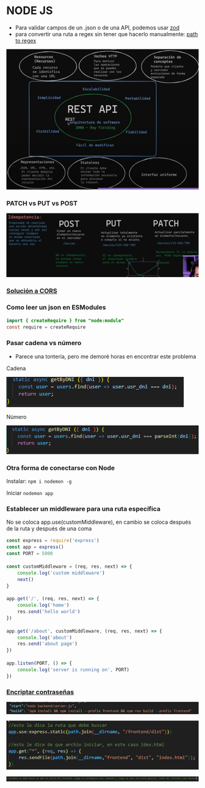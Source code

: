 # NODE JS

- Para validar campos de un .json o de una API, podemos usar [zod](https://benoitpetit.dev/my-blog/1334338)
- para convertir una ruta a regex sin tener que hacerlo manualmente: [path to regex](https://github.com/pillarjs/path-to-regexp)

![Untitled](README_img/Untitled.png)

### PATCH vs PUT vs POST

![Untitled](README_img/Untitled%201.png)

### [Solución a CORS](https://youtu.be/-9d3KhCqOtU?si=KbtjmGtuG5nzFCoy&t=4422)

### Como leer un json en ESModules

```java
import { createRequire } from "node:module"
const require = createRequire 
```

### Pasar cadena vs número

- Parece una tontería, pero me demoré horas en encontrar este problema

Cadena

![Untitled](README_img/Untitled%202.png)

Número

![Untitled](README_img/Untitled%203.png)

### Otra forma de conectarse con Node

Instalar: `npm i nodemon -g`

Iniciar `nodemon app`

### Establecer un middleware para una ruta específica

No se coloca app.use(customMiddleware), en cambio se coloca después de la ruta y después de una coma

```jsx
const express = require('express')
const app = express()
const PORT = 5000

const customMiddleware = (req, res, next) => {
    console.log('custom middleware')
    next()
}

app.get('/', (req, res, next) => {
    console.log('home')
    res.send('hello world')
})

app.get('/about', customMiddleware, (req, res, next) => {
    console.log('about')
    res.send('about page')
})

app.listen(PORT, () => {
    console.log('server is running on', PORT)
})
```

### [Encriptar contraseñas](https://www.npmjs.com/package/bcrypt)

![Untitled](README_img/Untitled%204.png)

![Untitled](README_img/Untitled%205.png)

![Untitled](README_img/Untitled%206.png)